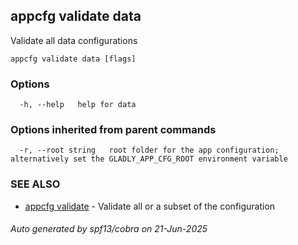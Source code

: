 ## appcfg validate data

Validate all data configurations

```
appcfg validate data [flags]
```

### Options

```
  -h, --help   help for data
```

### Options inherited from parent commands

```
  -r, --root string   root folder for the app configuration; alternatively set the GLADLY_APP_CFG_ROOT environment variable
```

### SEE ALSO

* [appcfg validate](appcfg_validate.md)	 - Validate all or a subset of the configuration

###### Auto generated by spf13/cobra on 21-Jun-2025
